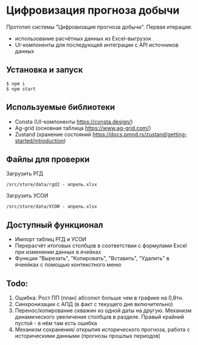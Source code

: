 # Цифровизация прогноза добычи
Прототип системы "Цифровизация прогноза добычи". 
Первая итерация: 
- использование расчётных данных из Excel-выгрузок
- UI-компоненты для последующей интеграции с API источников данных

## Установка и запуск
```
$ npm i
$ npm start
```

## Используемые библиотеки

- Consta (UI-компоненты https://consta.design/)
- Ag-grid (основная таблица https://www.ag-grid.com/)
- Zustand (хранение состояний https://docs.pmnd.rs/zustand/getting-started/introduction)


## Файлы для проверки

Загрузить РГД

```
/src/store/data/rgd2 - апрель.xlsx 
```

Загрузить УСОИ
``` 
/src/store/data/УСОИ - апрель.xlsx
```

## Доступный функционал
- Импорт таблиц РГД и УСОИ
- Перерасчёт итоговых столбцов в соответствии с формулами Excel при изменении данных в ячейках
- Функции "Вырезать", "Копировать", "Вставить", "Удалить" в ячеейках с помощью контекстного меню

## Todo:

1. Ошибка: Рост ПП (план) абсолют больше чем в графике на 0,8тн. 
2. Cинхронизации с АПД (в факт с текущего дня включительно)
3. Перенос/копирование скважин из одной даты на другую. Механизм динамического увеличения столбцов в разделе. Правый крайний пустой - в нём там есть ошибка
4. Механизм сохранения/ открытия исторического прогноза, работа с историческими данными (прогнозы прошлых периодов)